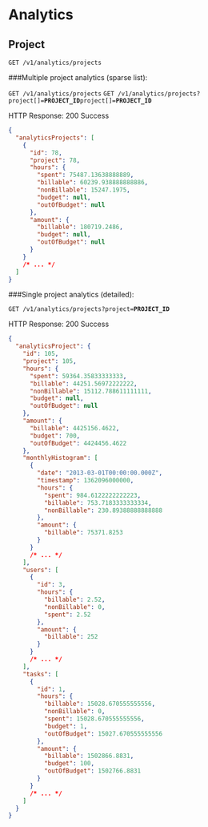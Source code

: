 # Analytics

## Project


`GET /v1/analytics/projects`


###Multiple project analytics (sparse list):

`GET /v1/analytics/projects`
`GET /v1/analytics/projects?project[]=`**`PROJECT_ID`**`project[]=`**`PROJECT_ID`**

HTTP Response: 200 Success

```json
{
  "analyticsProjects": [
    {
      "id": 78,
      "project": 78,
      "hours": {
        "spent": 75487.13638888889,
        "billable": 60239.938888888886,
        "nonBillable": 15247.1975,
        "budget": null,
        "outOfBudget": null
      },
      "amount": {
        "billable": 180719.2486,
        "budget": null,
        "outOfBudget": null
      }
    }
    /* ... */
  ]
}
```

###Single project analytics (detailed):

`GET /v1/analytics/projects?project=`**`PROJECT_ID`**

HTTP Response: 200 Success

```json
{
  "analyticsProject": {
    "id": 105,
    "project": 105,
    "hours": {
      "spent": 59364.35833333333,
      "billable": 44251.56972222222,
      "nonBillable": 15112.788611111111,
      "budget": null,
      "outOfBudget": null
    },
    "amount": {
      "billable": 4425156.4622,
      "budget": 700,
      "outOfBudget": 4424456.4622
    },
    "monthlyHistogram": [
      {
        "date": "2013-03-01T00:00:00.000Z",
        "timestamp": 1362096000000,
        "hours": {
          "spent": 984.6122222222223,
          "billable": 753.7183333333334,
          "nonBillable": 230.89388888888888
        },
        "amount": {
          "billable": 75371.8253
        }
      }
      /* ... */
    ],
    "users": [
      {
        "id": 3,
        "hours": {
          "billable": 2.52,
          "nonBillable": 0,
          "spent": 2.52
        },
        "amount": {
          "billable": 252
        }
      }
      /* ... */
    ],
    "tasks": [
      {
        "id": 1,
        "hours": {
          "billable": 15028.670555555556,
          "nonBillable": 0,
          "spent": 15028.670555555556,
          "budget": 1,
          "outOfBudget": 15027.670555555556
        },
        "amount": {
          "billable": 1502866.8831,
          "budget": 100,
          "outOfBudget": 1502766.8831
        }
      }
      /* ... */
    ]
  }
}
```